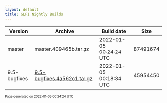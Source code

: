 ```yaml
---
layout: default
title: GLPI Nightly Builds
---
```


Version|Archive|Build date|Size
---|---|---|---
master|[master.409465b.tar.gz](master.409465b.tar.gz)|2022-01-05 00:24:24 UTC|87491674
9.5-bugfixes|[9.5-bugfixes.4a562c1.tar.gz](9.5-bugfixes.4a562c1.tar.gz)|2022-01-05 00:18:34 UTC|45954450

<font size="1">Page generated on 2022-01-05 00:24:24 UTC</font>
